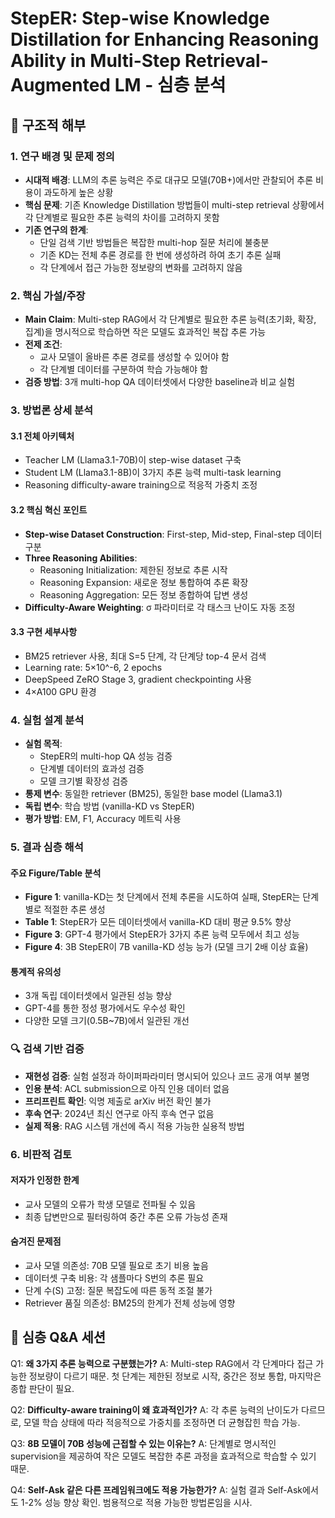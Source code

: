 # StepER: Step-wise Knowledge Distillation for Enhancing Reasoning Ability in Multi-Step Retrieval-Augmented LM - 심층 분석

## 🔬 구조적 해부

### 1. 연구 배경 및 문제 정의
- **시대적 배경**: LLM의 추론 능력은 주로 대규모 모델(70B+)에서만 관찰되어 추론 비용이 과도하게 높은 상황
- **핵심 문제**: 기존 Knowledge Distillation 방법들이 multi-step retrieval 상황에서 각 단계별로 필요한 추론 능력의 차이를 고려하지 못함
- **기존 연구의 한계**: 
  - 단일 검색 기반 방법들은 복잡한 multi-hop 질문 처리에 불충분
  - 기존 KD는 전체 추론 경로를 한 번에 생성하려 하여 초기 추론 실패
  - 각 단계에서 접근 가능한 정보량의 변화를 고려하지 않음

### 2. 핵심 가설/주장
- **Main Claim**: Multi-step RAG에서 각 단계별로 필요한 추론 능력(초기화, 확장, 집계)을 명시적으로 학습하면 작은 모델도 효과적인 복잡 추론 가능
- **전제 조건**: 
  - 교사 모델이 올바른 추론 경로를 생성할 수 있어야 함
  - 각 단계별 데이터를 구분하여 학습 가능해야 함
- **검증 방법**: 3개 multi-hop QA 데이터셋에서 다양한 baseline과 비교 실험

### 3. 방법론 상세 분석
#### 3.1 전체 아키텍처
- Teacher LM (Llama3.1-70B)이 step-wise dataset 구축
- Student LM (Llama3.1-8B)이 3가지 추론 능력 multi-task learning
- Reasoning difficulty-aware training으로 적응적 가중치 조정

#### 3.2 핵심 혁신 포인트
- **Step-wise Dataset Construction**: First-step, Mid-step, Final-step 데이터 구분
- **Three Reasoning Abilities**: 
  - Reasoning Initialization: 제한된 정보로 추론 시작
  - Reasoning Expansion: 새로운 정보 통합하여 추론 확장
  - Reasoning Aggregation: 모든 정보 종합하여 답변 생성
- **Difficulty-Aware Weighting**: σ 파라미터로 각 태스크 난이도 자동 조정

#### 3.3 구현 세부사항
- BM25 retriever 사용, 최대 S=5 단계, 각 단계당 top-4 문서 검색
- Learning rate: 5×10^-6, 2 epochs
- DeepSpeed ZeRO Stage 3, gradient checkpointing 사용
- 4×A100 GPU 환경

### 4. 실험 설계 분석
- **실험 목적**: 
  - StepER의 multi-hop QA 성능 검증
  - 단계별 데이터의 효과성 검증
  - 모델 크기별 확장성 검증
- **통제 변수**: 동일한 retriever (BM25), 동일한 base model (Llama3.1)
- **독립 변수**: 학습 방법 (vanilla-KD vs StepER)
- **평가 방법**: EM, F1, Accuracy 메트릭 사용

### 5. 결과 심층 해석
#### 주요 Figure/Table 분석
- **Figure 1**: vanilla-KD는 첫 단계에서 전체 추론을 시도하여 실패, StepER는 단계별로 적절한 추론 생성
- **Table 1**: StepER가 모든 데이터셋에서 vanilla-KD 대비 평균 9.5% 향상
- **Figure 3**: GPT-4 평가에서 StepER가 3가지 추론 능력 모두에서 최고 성능
- **Figure 4**: 3B StepER이 7B vanilla-KD 성능 능가 (모델 크기 2배 이상 효율)

#### 통계적 유의성
- 3개 독립 데이터셋에서 일관된 성능 향상
- GPT-4를 통한 정성 평가에서도 우수성 확인
- 다양한 모델 크기(0.5B~7B)에서 일관된 개선

### 🔍 검색 기반 검증
- **재현성 검증**: 실험 설정과 하이퍼파라미터 명시되어 있으나 코드 공개 여부 불명
- **인용 분석**: ACL submission으로 아직 인용 데이터 없음
- **프리프린트 확인**: 익명 제출로 arXiv 버전 확인 불가
- **후속 연구**: 2024년 최신 연구로 아직 후속 연구 없음
- **실제 적용**: RAG 시스템 개선에 즉시 적용 가능한 실용적 방법

### 6. 비판적 검토
#### 저자가 인정한 한계
- 교사 모델의 오류가 학생 모델로 전파될 수 있음
- 최종 답변만으로 필터링하여 중간 추론 오류 가능성 존재

#### 숨겨진 문제점
- 교사 모델 의존성: 70B 모델 필요로 초기 비용 높음
- 데이터셋 구축 비용: 각 샘플마다 S번의 추론 필요
- 단계 수(S) 고정: 질문 복잡도에 따른 동적 조절 불가
- Retriever 품질 의존성: BM25의 한계가 전체 성능에 영향

## 💭 심층 Q&A 세션
Q1: **왜 3가지 추론 능력으로 구분했는가?**
A: Multi-step RAG에서 각 단계마다 접근 가능한 정보량이 다르기 때문. 첫 단계는 제한된 정보로 시작, 중간은 정보 통합, 마지막은 종합 판단이 필요.

Q2: **Difficulty-aware training이 왜 효과적인가?**
A: 각 추론 능력의 난이도가 다르므로, 모델 학습 상태에 따라 적응적으로 가중치를 조정하면 더 균형잡힌 학습 가능.

Q3: **8B 모델이 70B 성능에 근접할 수 있는 이유는?**
A: 단계별로 명시적인 supervision을 제공하여 작은 모델도 복잡한 추론 과정을 효과적으로 학습할 수 있기 때문.

Q4: **Self-Ask 같은 다른 프레임워크에도 적용 가능한가?**
A: 실험 결과 Self-Ask에서도 1-2% 성능 향상 확인. 범용적으로 적용 가능한 방법론임을 시사.